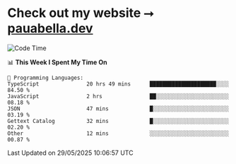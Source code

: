 # Check out my website ⭢ [pauabella.dev](https://pauabella.dev)

<!--START_SECTION:waka-->
![Code Time](http://img.shields.io/badge/Code%20Time-4%2C480%20hrs%2043%20mins-blue)

📊 **This Week I Spent My Time On** 

```text
💬 Programming Languages: 
TypeScript               20 hrs 49 mins      █████████████████████░░░░   84.50 % 
JavaScript               2 hrs               ██░░░░░░░░░░░░░░░░░░░░░░░   08.18 % 
JSON                     47 mins             █░░░░░░░░░░░░░░░░░░░░░░░░   03.19 % 
Gettext Catalog          32 mins             █░░░░░░░░░░░░░░░░░░░░░░░░   02.20 % 
Other                    12 mins             ░░░░░░░░░░░░░░░░░░░░░░░░░   00.87 % 
```


 Last Updated on 29/05/2025 10:06:57 UTC
<!--END_SECTION:waka-->
